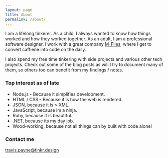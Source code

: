 ```yaml
---
layout: page
title: About
permalink: /about/
---
```


I am a lifelong tinkerer. As a child, I always wanted to know how things worked and how they worked together. As an adult, I am a professional software designer.  I work with a great company [M-Files](http://www.m-files.com), where I get to convert caffiene into code on the daily.

I also spend my free time tinkering with side projects and various other tech projects.
Check out some of the blog posts as will I try to document many of them, so others too can benefit from my findings / notes.

### Top interest as of late

- Node.js - Because it simplifies development.
- HTML / CSS - Because it is how the web is rendered.
- JSON, because it is > XML.
- JavaScript, because im a ninja.
- Ruby, because it is beautiful.
- .NET, because its my day job.
- Wood-working, because not all things can by built with code alone!

### Contact me

[travis.payne@tinkr.design](mailto:travis.payne@tinkr.design)
